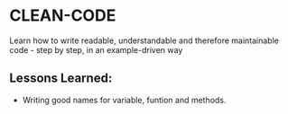 # CLEAN-CODE
Learn how to write readable, understandable and therefore maintainable code - step by step, in an example-driven way

## Lessons Learned:

- Writing good names for variable, funtion and methods.
